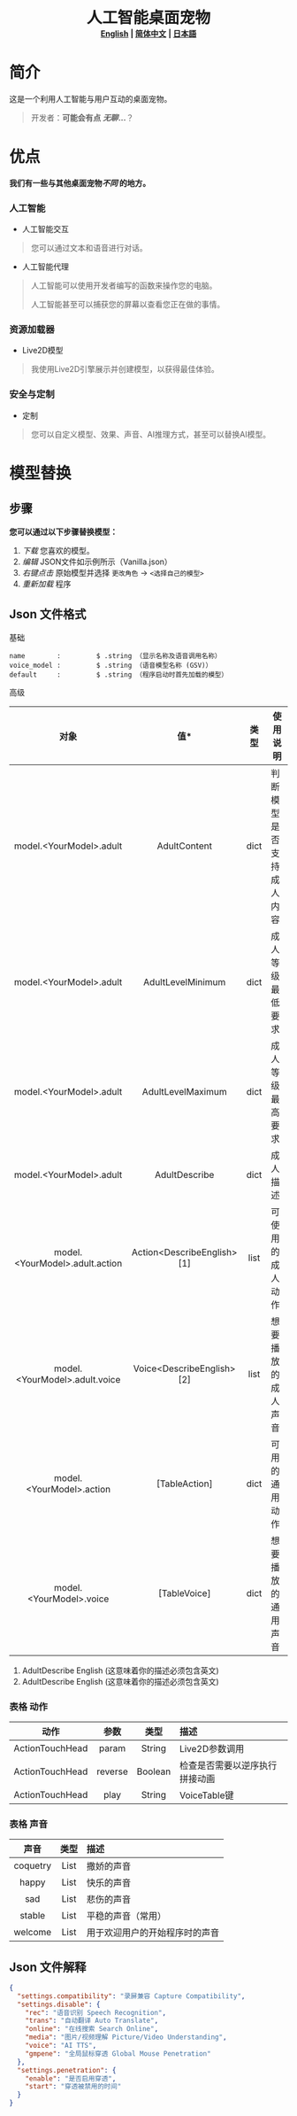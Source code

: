 <div align="center">
    <h1 style="margin: 0;">人工智能桌面宠物</h1>
    <b><a href="README.md">English</a></b>
    <b> | </b>
    <b><a href="README_zh.md">简体中文</a></b>
    <b> | </b>
    <b><a href="README_ja.md">日本語</a></b>
</div>

# 简介

这是一个利用人工智能与用户互动的桌面宠物。

> 开发者：**可能会有点 *无聊*...**？

# 优点

**我们有一些与其他桌面宠物*不同* 的地方。**

### 人工智能

- 人工智能交互

> 您可以通过文本和语音进行对话。

- 人工智能代理

> 人工智能可以使用开发者编写的函数来操作您的电脑。
>
> 人工智能甚至可以捕获您的屏幕以查看您正在做的事情。

### 资源加载器

- Live2D模型

> 我使用Live2D引擎展示并创建模型，以获得最佳体验。

### 安全与定制

- 定制

> 您可以自定义模型、效果、声音、AI推理方式，甚至可以替换AI模型。

# 模型替换

## 步骤

**您可以通过以下步骤替换模型：**

1. *下载* 您喜欢的模型。
2. *编辑* JSON文件如示例所示（Vanilla.json）
3. *右键点击* 原始模型并选择 `更改角色` -> `<选择自己的模型>`
4. *重新加载* 程序

## Json 文件格式

基础

```textmate
name        :         $ .string （显示名称及语音调用名称）
voice_model :         $ .string （语音模型名称 (GSV)）
default     :         $ .string （程序启动时首先加载的模型）
```

高级

|               对象                |             值*              |  类型  | 使用说明         |
|:-------------------------------:|:---------------------------:|:----:|--------------|
|    model.\<YourModel>.adult     |        AdultContent         | dict | 判断模型是否支持成人内容 |
|    model.\<YourModel>.adult     |      AdultLevelMinimum      | dict | 成人等级最低要求     |
|    model.\<YourModel>.adult     |      AdultLevelMaximum      | dict | 成人等级最高要求     |
|    model.\<YourModel>.adult     |        AdultDescribe        | dict | 成人描述         |
| model.\<YourModel>.adult.action | Action\<DescribeEnglish>[1] | list | 可使用的成人动作     |
| model.\<YourModel>.adult.voice  | Voice\<DescribeEnglish>[2]  | list | 想要播放的成人声音    |
|    model.\<YourModel>.action    |        [TableAction]        | dict | 可用的通用动作      |
|    model.\<YourModel>.voice     |        [TableVoice]         | dict | 想要播放的通用声音    |

1. AdultDescribe English (这意味着你的描述必须包含英文)
2. AdultDescribe English (这意味着你的描述必须包含英文)

### 表格 动作

|       动作        |   参数    |   类型    | 描述              |
|:---------------:|:-------:|:-------:|:----------------|
| ActionTouchHead |  param  | String  | Live2D参数调用      |
| ActionTouchHead | reverse | Boolean | 检查是否需要以逆序执行拼接动画 |
| ActionTouchHead |  play   | String  | VoiceTable键     |

### 表格 声音

|    声音    |  类型  | 描述              |
|:--------:|:----:|:----------------|
| coquetry | List | 撒娇的声音           |
|  happy   | List | 快乐的声音           |
|   sad    | List | 悲伤的声音           |
|  stable  | List | 平稳的声音（常用）       |
| welcome  | List | 用于欢迎用户的开始程序时的声音 |

## Json 文件解释

```json
{
  "settings.compatibility": "录屏兼容 Capture Compatibility",
  "settings.disable": {
    "rec": "语音识别 Speech Recognition",
    "trans": "自动翻译 Auto Translate",
    "online": "在线搜索 Search Online",
    "media": "图片/视频理解 Picture/Video Understanding",
    "voice": "AI TTS",
    "gmpene": "全局鼠标穿透 Global Mouse Penetration"
  },
  "settings.penetration": {
    "enable": "是否启用穿透",
    "start": "穿透被禁用的时间"
  }
}
```
